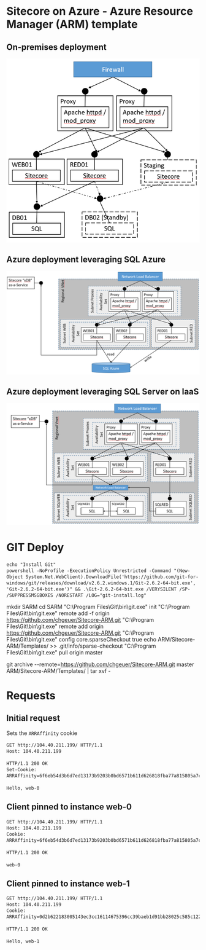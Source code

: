 # Sitecore on Azure - Azure Resource Manager (ARM) template


## On-premises deployment

<img src="img/legacy.png"></img>

## Azure deployment leveraging SQL Azure

<img src="img/new-saas.png"></img>

## Azure deployment leveraging SQL Server on IaaS

<img src="img/new-iaas.png"></img>





# GIT Deploy




```
echo "Install Git"
powershell -NoProfile -ExecutionPolicy Unrestricted -Command "(New-Object System.Net.WebClient).DownloadFile('https://github.com/git-for-windows/git/releases/download/v2.6.2.windows.1/Git-2.6.2-64-bit.exe', 'Git-2.6.2-64-bit.exe')" && .\Git-2.6.2-64-bit.exe /VERYSILENT /SP- /SUPPRESSMSGBOXES /NORESTART /LOG="git-install.log" 
```


mkdir SARM
cd SARM
"C:\Program Files\Git\bin\git.exe" init
"C:\Program Files\Git\bin\git.exe" remote add -f origin https://github.com/chgeuer/Sitecore-ARM.git
"C:\Program Files\Git\bin\git.exe" remote add origin https://github.com/chgeuer/Sitecore-ARM.git
"C:\Program Files\Git\bin\git.exe" config core.sparseCheckout true
echo ARM/Sitecore-ARM/Templates/ >> .git/info/sparse-checkout
"C:\Program Files\Git\bin\git.exe" pull origin master

git archive --remote=https://github.com/chgeuer/Sitecore-ARM.git master ARM/Sitecore-ARM/Templates/ | tar xvf -

# Requests

## Initial request

Sets the `ARRAffinity` cookie

```
GET http://104.40.211.199/ HTTP/1.1
Host: 104.40.211.199

HTTP/1.1 200 OK
Set-Cookie: ARRAffinity=6f6eb54d3b6d7ed13173b9203b0bd6571b611d626818fba77a815805a7c90146;Path=/;Domain=104.40.211.199

Hello, web-0
```

## Client pinned to instance web-0

```
GET http://104.40.211.199/ HTTP/1.1
Host: 104.40.211.199
Cookie: ARRAffinity=6f6eb54d3b6d7ed13173b9203b0bd6571b611d626818fba77a815805a7c90146

HTTP/1.1 200 OK

web-0
```

## Client pinned to instance web-1

```
GET http://104.40.211.199/ HTTP/1.1
Host: 104.40.211.199
Cookie: ARRAffinity=0d2b622183005143ec3cc16114675396cc39baeb1d91bb28025c585c12279a00

HTTP/1.1 200 OK

Hello, web-1
```

